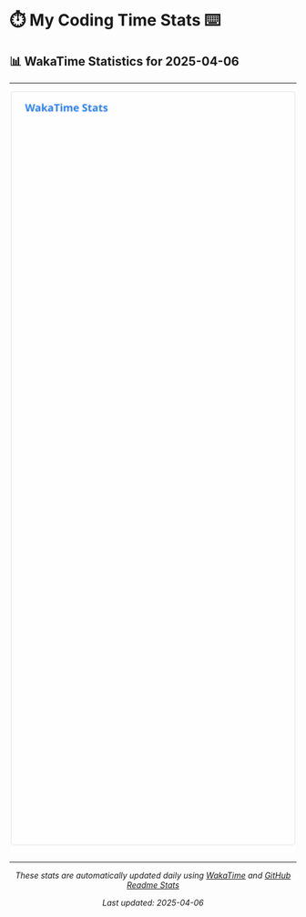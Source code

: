 # ⏱️ My Coding Time Stats ⌨️

## 📊 WakaTime Statistics for 2025-04-06

---

<div align="center">

<img src="./images/wakatime-stats-2025-04-06.svg" alt="WakaTime Stats" width="500">

</div>

---

<div align="center">

*These stats are automatically updated daily using [WakaTime](https://wakatime.com) and [GitHub Readme Stats](https://github.com/anuraghazra/github-readme-stats)*

*Last updated: 2025-04-06*
</div>
